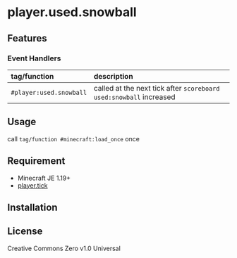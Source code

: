 player.used.snowball
==

## Features

### Event Handlers

|tag/function|description|
|:--|:--|
|`#player:used.snowball`|called at the next tick after `scoreboard used:snowball` increased|

## Usage

call `tag/function #minecraft:load_once` once

## Requirement

- Minecraft JE 1.19+
- [player.tick](https://github.com/a-happin/player-datapacks/tree/master/10.player.tick)

## Installation

## License
Creative Commons Zero v1.0 Universal
